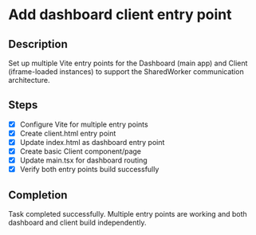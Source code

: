 # Add dashboard client entry point

## Description

Set up multiple Vite entry points for the Dashboard (main app) and Client (iframe-loaded instances) to support the SharedWorker communication architecture.

## Steps

- [x] Configure Vite for multiple entry points
- [x] Create client.html entry point
- [x] Update index.html as dashboard entry point
- [x] Create basic Client component/page
- [x] Update main.tsx for dashboard routing
- [x] Verify both entry points build successfully

## Completion

Task completed successfully. Multiple entry points are working and both dashboard and client build independently.
